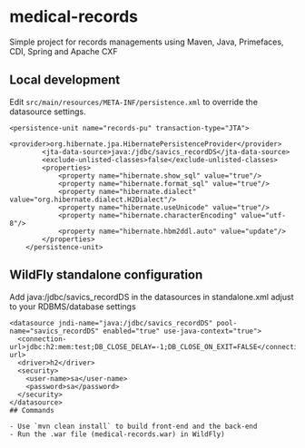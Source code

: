 # medical-records
Simple project for records managements using Maven, Java, Primefaces, CDI, Spring and Apache CXF

## Local development

Edit `src/main/resources/META-INF/persistence.xml` to override the datasource settings.

```datasource settings
<persistence-unit name="records-pu" transaction-type="JTA">
        <provider>org.hibernate.jpa.HibernatePersistenceProvider</provider>
        <jta-data-source>java:/jdbc/savics_recordDS</jta-data-source>
        <exclude-unlisted-classes>false</exclude-unlisted-classes>
        <properties>
            <property name="hibernate.show_sql" value="true"/>
            <property name="hibernate.format_sql" value="true"/>
            <property name="hibernate.dialect" value="org.hibernate.dialect.H2Dialect"/>
            <property name="hibernate.useUnicode" value="true"/>
            <property name="hibernate.characterEncoding" value="utf-8"/>
            <property name="hibernate.hbm2ddl.auto" value="update"/>
        </properties>
    </persistence-unit>
```
## WildFly standalone configuration

Add java:/jdbc/savics_recordDS in the datasources in standalone.xml  adjust to your RDBMS/database settings

``` RDBMS/Database settings
<datasource jndi-name="java:/jdbc/savics_recordDS" pool-name="savics_recordDS" enabled="true" use-java-context="true">
  <connection-url>jdbc:h2:mem:test;DB_CLOSE_DELAY=-1;DB_CLOSE_ON_EXIT=FALSE</connection-url>
  <driver>h2</driver>
  <security>
    <user-name>sa</user-name>
    <password>sa</password>
  </security>
</datasource>      
## Commands

- Use `mvn clean install` to build front-end and the back-end
- Run the .war file (medical-records.war) in WildFly)

